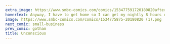 ```yaml
---
extra_image: https://www.smbc-comics.com/comics/153477591720180820after.png
hovertext: Anyway, I have to get home so I can get my nightly 8 hours of vivid hallucinations.
image: https://www.smbc-comics.com/comics/1534775875-20180820 (1).png
next_comic: small-business
prev_comic: gotham
title: Unconscious
---
```


